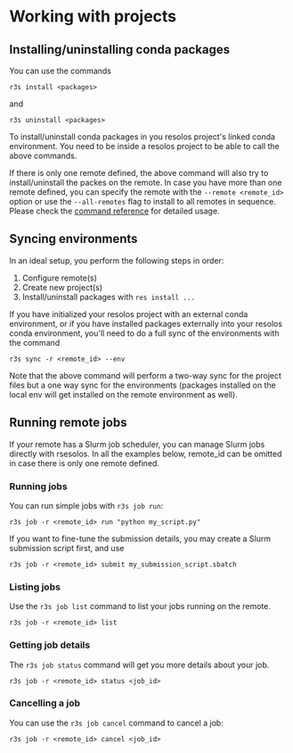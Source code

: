 # Working with projects

## Installing/uninstalling conda packages

You can use the commands

```
r3s install <packages>
```

and 

```
r3s uninstall <packages>
```

To install/uninstall conda packages in you resolos project's linked conda environment. You need to be inside
a resolos project to be able to call the above commands.

If there is only one remote defined, the above command will also try to install/uninstall the packes on the remote.
In case you have more than one remote defined, you can specify the remote with the `--remote <remote_id>` option or
use the `--all-remotes` flag to install to all remotes in sequence.
Please check the [command reference](commands.md) for detailed usage.


## Syncing environments

In an ideal setup, you perform the following steps in order:

1. Configure remote(s)
2. Create new project(s)
3. Install/uninstall packages with `res install ...`

If you have initialized your resolos project with an external conda environment, or if you have installed 
packages externally into your resolos conda environment, you'll need to do a full sync of the environments with the
command

```
r3s sync -r <remote_id> --env
```

Note that the above command will perform a two-way sync for the project files but a one way sync for the environments
(packages installed on the local env will get installed on the remote environment as well).

## Running remote jobs

If your remote has a Slurm job scheduler, you can manage Slurm jobs directly with rsesolos. In all the examples below,
remote_id can be omitted in case there is only one remote defined.

### Running jobs

You can run simple jobs with `r3s job run`:

```
r3s job -r <remote_id> run "python my_script.py"
```

If you want to fine-tune the submission details, you may create a Slurm submission script first, and use

```
r3s job -r <remote_id> submit my_submission_script.sbatch
```

### Listing jobs

Use the `r3s job list` command to list your jobs running on the remote.

```
r3s job -r <remote_id> list
```

### Getting job details

The `r3s job status` command will get you more details about your job.

```
r3s job -r <remote_id> status <job_id>
```

### Cancelling a job

You can use the `r3s job cancel` command to cancel a job:

```
r3s job -r <remote_id> cancel <job_id>
```